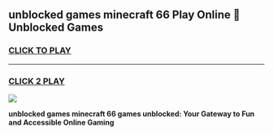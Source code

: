 
## unblocked games minecraft 66 Play Online 👋 Unblocked Games
<h3>
<a href="https://premium.freeplayer.one?title=unblocked_games_minecraft_66&ref=19F">CLICK TO PLAY</a></h3>
<hr>

<h3>
<a href="https://premium.freeplayer.one?title=unblocked_games_minecraft_66&ref=19F">CLICK 2 PLAY</a>
  
</h3>

<a href="https://premium.freeplayer.one?title=unblocked_games_minecraft_66&ref=19F"><img src="https://clearcache.store/games.png"></a>


**unblocked games minecraft 66 games unblocked: Your Gateway to Fun and Accessible Online Gaming**
